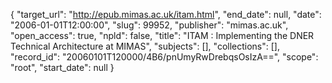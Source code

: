 {
  "target_url": "http://epub.mimas.ac.uk/itam.html", 
  "end_date": null, 
  "date": "2006-01-01T12:00:00", 
  "slug": 99952, 
  "publisher": "mimas.ac.uk", 
  "open_access": true, 
  "npld": false, 
  "title": "ITAM : Implementing the DNER Technical Architecture at MIMAS", 
  "subjects": [], 
  "collections": [], 
  "record_id": "20060101T120000/4B6/pnUmyRwDrebqsOsIzA==", 
  "scope": "root", 
  "start_date": null
}


